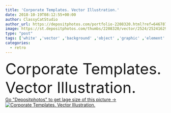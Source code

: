```yaml
---
title: 'Corporate Templates. Vector Illustration.'
date: 2018-10-19T08:12:55+00:00
author: ClassyCatStudio
author_url: https://depositphotos.com/portfolio-2208320.html?ref=64678756
image: https://st.depositphotos.com/thumbs/2208320/vector/2524/25241629/api_thumb_450.jpg?forcejpeg=true
type: "post"
tags: ['white' ,'vector' ,'background' ,'object' ,'graphic' ,'element' ,'illustration' ,'design' ,'set' ,'paper' ,'gift' ,'isolated' ,'business' ,'empty' ,'label' ,'new' ,'tag' ,'cardboard' ,'style' ,'card' ,'retro' ,'calendar' ,'concept' ,'corporate' ,'office' ,'announcement' ,'price' ,'notebook' ,'letter' ,'document' ,'note' ,'clean' ,'notepaper' ,'template' ,'invitation' ,'page' ,'collection' ,'print' ,'company' ,'advertising' ,'corporative' ,'stationery' ,'brand' ,'cd' ,'post' ,'envelope' ,'folder' ,'notice' ,'letterhead' ,'branding' ]
categories: 
  - retro
---
```

<div aling="center">
            <font size="60"> Corporate Templates. Vector Illustration.</font>   
</div>
<div>
    <a href='https://st.depositphotos.com/thumbs/2208320/vector/2524/25241629/api_thumb_450.jpg?forcejpeg=true?ref=64678756' target=_blank > Go "Depositphotos" to get lage size of this picture ->
        <img href='https://st.depositphotos.com/thumbs/2208320/vector/2524/25241629/api_thumb_450.jpg?forcejpeg=true?ref=64678756' src='https://st.depositphotos.com/2208320/2524/v/950/depositphotos_25241629-stock-illustration-corporate-templates-vector-illustration.jpg?forcejpeg=true' alt='Corporate Templates. Vector Illustration.' >
    </a>
</div>
